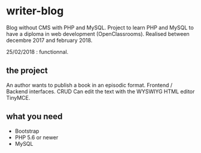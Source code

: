 # writer-blog

Blog without CMS with PHP and MySQL.
Project to learn PHP and MySQL to have a diploma in web development (OpenClassrooms).
Realised between decembre 2017 and february 2018.

25/02/2018 : functionnal.


## the project
An author wants to publish a book in an episodic format. 
Frontend / Backend interfaces.
CRUD
Can edit the text with the WYSWIYG HTML editor TinyMCE.

## what you need
* Bootstrap
* PHP 5.6 or newer
* MySQL







